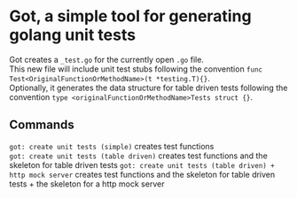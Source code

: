# Got, a simple tool for generating golang unit tests

Got creates a `_test.go` for the currently open `.go` file.<br>
This new file will include unit test stubs following the convention `func Test<OriginalFunctionOrMethodName>(t *testing.T){}`.<br>
Optionally, it generates the data structure for table driven tests following the convention `type <originalFunctionOrMethodName>Tests struct {}`.


## Commands
`got: create unit tests (simple)` creates test functions<br>
`got: create unit tests (table driven)` creates test functions and the skeleton for table driven tests
`got: create unit tests (table driven) + http mock server` creates test functions and the skeleton for table driven tests + the skeleton for a http mock server

